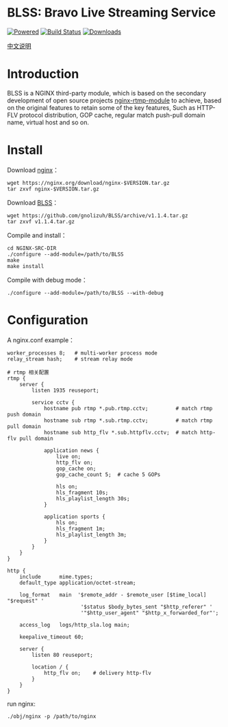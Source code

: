 
BLSS: Bravo Live Streaming Service 
======================================

[![Powered][1]][2] [![Build Status][3]][4] [![Downloads][5]][6]

[1]: https://img.shields.io/badge/nginx--rtmp--module-Powered-blue.svg
[2]: https://github.com/arut/nginx-rtmp-module
[3]: https://travis-ci.org/gnolizuh/BLSS.svg?branch=master
[4]: https://travis-ci.org/gnolizuh/BLSS
[5]: https://img.shields.io/github/downloads/atom/atom/total.svg
[6]: https://github.com/gnolizuh/BLSS/releases

[中文说明](https://github.com/gnolizuh/BLSS/blob/readme/README.zh.md) 

# Introduction

BLSS is a NGINX third-party module, which is based on the secondary development of open source projects [nginx-rtmp-module](https://github.com/arut/nginx-rtmp-module) to achieve, based on the original features to retain some of the key features,
Such as HTTP-FLV protocol distribution, GOP cache, regular match push-pull domain name, virtual host and so on.

# Install

Download [nginx](https://nginx.org/)：

    wget https://nginx.org/download/nginx-$VERSION.tar.gz
    tar zxvf nginx-$VERSION.tar.gz

Download [BLSS](https://github.com/gnolizuh/BLSS/releases)：

    wget https://github.com/gnolizuh/BLSS/archive/v1.1.4.tar.gz
    tar zxvf v1.1.4.tar.gz

Compile and install：

    cd NGINX-SRC-DIR
    ./configure --add-module=/path/to/BLSS
    make
    make install

Compile with debug mode：

    ./configure --add-module=/path/to/BLSS --with-debug

# Configuration

A nginx.conf example：

    worker_processes 8;   # multi-worker process mode
    relay_stream hash;    # stream relay mode

    # rtmp 相关配置
    rtmp {
        server {
            listen 1935 reuseport;

            service cctv {
                hostname pub rtmp *.pub.rtmp.cctv;         # match rtmp push domain
                hostname sub rtmp *.sub.rtmp.cctv;         # match rtmp pull domain
                hostname sub http_flv *.sub.httpflv.cctv;  # match http-flv pull domain

                application news {
                    live on;
                    http_flv on;
                    gop_cache on;
                    gop_cache_count 5;  # cache 5 GOPs

                    hls on;
                    hls_fragment 10s;
                    hls_playlist_length 30s;
                }

                application sports {
                    hls on;
                    hls_fragment 1m;
                    hls_playlist_length 3m;
                }
            }
        }
    }
    
    http {
        include      mime.types;
        default_type application/octet-stream;

        log_format   main  '$remote_addr - $remote_user [$time_local] "$request" '
                            '$status $body_bytes_sent "$http_referer" '
                            '"$http_user_agent" "$http_x_forwarded_for"';

        access_log   logs/http_sla.log main;

        keepalive_timeout 60;

        server {
            listen 80 reuseport;

            location / {
                http_flv on;    # delivery http-flv
            }
        }
    }

run nginx:

    ./obj/nginx -p /path/to/nginx
